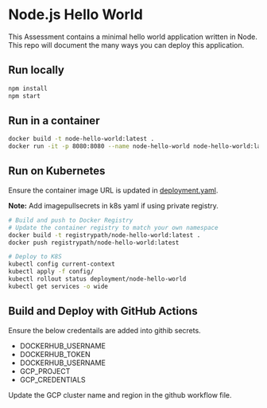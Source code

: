 # Node.js Hello World

This Assessment contains a minimal hello world application written in Node. This repo will document the many ways you can deploy this application.

## Run locally

```bash
npm install
npm start
```

## Run in a container

```bash
docker build -t node-hello-world:latest .
docker run -it -p 8080:8080 --name node-hello-world node-hello-world:latest
```

## Run on Kubernetes

Ensure the container image URL is updated in [deployment.yaml](config/deployment.yaml).

**Note:** Add imagepullsecrets in k8s yaml if using private registry.

```bash
# Build and push to Docker Registry
# Update the container registry to match your own namespace
docker build -t registrypath/node-hello-world:latest .
docker push registrypath/node-hello-world:latest

# Deploy to K8S
kubectl config current-context
kubectl apply -f config/
kubectl rollout status deployment/node-hello-world
kubectl get services -o wide
```
## Build and Deploy with GitHub Actions

Ensure the below credentails are added into githib secrets.


- DOCKERHUB_USERNAME
- DOCKERHUB_TOKEN
- DOCKERHUB_USERNAME
- GCP_PROJECT
- GCP_CREDENTIALS

Update the GCP cluster name and region in the github workflow file.